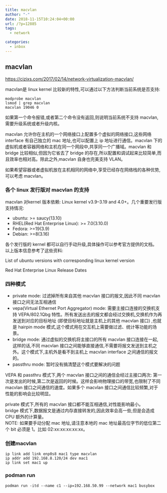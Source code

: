 ```yaml
---
title: macvlan
author: "-"
date: 2018-11-15T10:24:04+00:00
url: /?p=12885
tags:
  - network

categories:
  - inbox
---
```

## macvlan
https://cizixs.com/2017/02/14/network-virtualization-macvlan/
  
macvlan是 linux kernel 比较新的特性,可以通过以下方法判断当前系统是否支持: 

    modprobe macvlan
    lsmod | grep macvlan
    macvlan 19046 0
  
如果第一个命令报错,或者第二个命令没有返回,则说明当前系统不支持 macvlan,需要升级系统或者升级内核。

macvlan 允许你在主机的一个网络接口上配置多个虚拟的网络接口,这些网络 interface 有自己独立的 mac 地址,也可以配置上 ip 地址进行通信。macvlan 下的虚拟机或者容器网络和主机在同一个网段中,共享同一个广播域。macvlan 和 bridge 比较相似,但因为它省去了 bridge 的存在,所以配置和调试起来比较简单,而且效率也相对高。除此之外,macvlan 自身也完美支持 VLAN。

如果希望容器或者虚拟机放在主机相同的网络中,享受已经存在网络栈的各种优势,可以考虑 macvlan。

### 各个 linux 发行版对 macvlan 的支持
  
macvlan 对kernel 版本依赖: Linux kernel v3.9–3.19 and 4.0+。几个重要发行版支持情况: 

- ubuntu: >= saucy(13.10)
- RHEL(Red Hat Enterprise Linux): >= 7.0(3.10.0)
- Fedora: >=19(3.9)
- Debian: >=8(3.16)
  
各个发行版的 kernel 都可以自行手动升级,具体操作可以参考官方提供的文档。 
以上版本信息参考了这些资料: 

List of ubuntu versions with corresponding linux kernel version
  
Red Hat Enterprise Linux Release Dates
  
### 四种模式
  
- private mode: 过滤掉所有来自其他 macvlan 接口的报文,因此不同 macvlan 接口之间无法互相通信
- vepa(Virtual Ethernet Port Aggregator) mode:  需要主接口连接的交换机支持 VEPA/802.1Qbg 特性。所有发送出去的报文都会经过交换机,交换机作为再发送到对应的目标地址 (即使目标地址就是主机上的其他 macvlan 接口) ,也就是 hairpin mode 模式,这个模式用在交互机上需要做过滤、统计等功能的场景。
- bridge mode: 通过虚拟的交换机将主接口的所有 macvlan 接口连接在一起,这样的话,不同 macvlan 接口之间能够直接通信,不需要将报文发送到主机之外。这个模式下,主机外是看不到主机上 macvlan interface 之间通信的报文的。
- passthru mode: 暂时没有搞清楚这个模式要解决的问题
  
VEPA 和 passthru 模式下,两个 macvlan 接口之间的通信会经过主接口两次: 第一次是发出的时候,第二次是返回的时候。这样会影响物理接口的带宽,也限制了不同 macvlan 接口之间通信的速度。如果多个 macvlan 接口之间通信比较频繁,对于性能的影响会比较明显。

private 模式下,所有的 macvlan 接口都不能互相通信,对性能影响最小。  
bridge 模式下,数据报文是通过内存直接转发的,因此效率会高一些,但是会造成 CPU 额外的计算量。  
NOTE: 如果要手动分配 mac 地址,请注意本地的 mac 地址最高位字节的低位第二个 bit 必须是 1。比如 02:xx:xx:xx:xx:xx。

### 创建macvlan
    ip link add link enp0s8 mac1 type macvlan
    ip addr add 192.168.8.120/24 dev mac1  
    ip link set mac1 up

### podman run
    podman run -itd --name c1 --ip=192.168.50.99 --network mac1 busybox